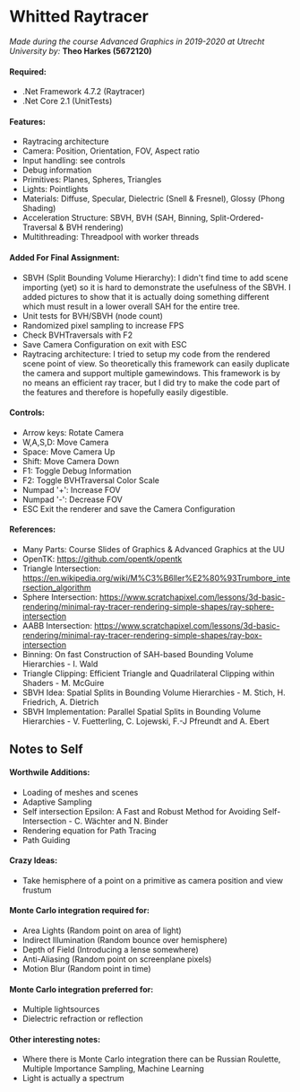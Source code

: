 # Whitted Raytracer
*Made during the course Advanced Graphics in 2019-2020 at Utrecht University by:*
**Theo Harkes (5672120)**

#### Required:
- .Net Framework 4.7.2 (Raytracer)
- .Net Core 2.1 (UnitTests)

#### Features:
- Raytracing architecture
- Camera: Position, Orientation, FOV, Aspect ratio
- Input handling: see controls
- Debug information
- Primitives: Planes, Spheres, Triangles
- Lights: Pointlights
- Materials: Diffuse, Specular, Dielectric (Snell & Fresnel), Glossy (Phong Shading)
- Acceleration Structure: SBVH, BVH (SAH, Binning, Split-Ordered-Traversal & BVH rendering)
- Multithreading: Threadpool with worker threads

#### Added For Final Assignment:
- SBVH (Split Bounding Volume Hierarchy): I didn't find time to add scene importing (yet) so it is hard to demonstrate the usefulness of the SBVH.
    I added pictures to show that it is actually doing something different which must result in a lower overall SAH for the entire tree. 
- Unit tests for BVH/SBVH (node count)
- Randomized pixel sampling to increase FPS
- Check BVHTraversals with F2
- Save Camera Configuration on exit with ESC
- Raytracing architecture: I tried to setup my code from the rendered scene point of view. So theoretically this framework can easily duplicate the camera and support multiple gamewindows.
    This framework is by no means an efficient ray tracer, but I did try to make the code part of the features and therefore is hopefully easily digestible.

#### Controls:
- Arrow keys:   Rotate Camera
- W,A,S,D:      Move Camera
- Space:        Move Camera Up
- Shift:        Move Camera Down
- F1:           Toggle Debug Information
- F2:           Toggle BVHTraversal Color Scale
- Numpad '+':   Increase FOV
- Numpad '-':   Decrease FOV
- ESC           Exit the renderer and save the Camera Configuration

#### References:
- Many Parts: Course Slides of Graphics & Advanced Graphics at the UU
- OpenTK: https://github.com/opentk/opentk
- Triangle Intersection: https://en.wikipedia.org/wiki/M%C3%B6ller%E2%80%93Trumbore_intersection_algorithm
- Sphere Intersection: https://www.scratchapixel.com/lessons/3d-basic-rendering/minimal-ray-tracer-rendering-simple-shapes/ray-sphere-intersection
- AABB Intersection: https://www.scratchapixel.com/lessons/3d-basic-rendering/minimal-ray-tracer-rendering-simple-shapes/ray-box-intersection
- Binning: On fast Construction of SAH-based Bounding Volume Hierarchies - I. Wald
- Triangle Clipping: Efficient Triangle and Quadrilateral Clipping within Shaders - M. McGuire
- SBVH Idea: Spatial Splits in Bounding Volume Hierarchies - M. Stich, H. Friedrich, A. Dietrich
- SBVH Implementation: Parallel Spatial Splits in Bounding Volume Hierarchies - V. Fuetterling, C. Lojewski, F.-J Pfreundt and A. Ebert

## Notes to Self
#### Worthwile Additions:
- Loading of meshes and scenes
- Adaptive Sampling
- Self intersection Epsilon: A Fast and Robust Method for Avoiding Self-Intersection - C. Wächter and N. Binder
- Rendering equation for Path Tracing
- Path Guiding

#### Crazy Ideas:
- Take hemisphere of a point on a primitive as camera position and view frustum

#### Monte Carlo integration required for:
- Area Lights (Random point on area of light)
- Indirect Illumination (Random bounce over hemisphere)
- Depth of Field (Introducing a lense somewhere)
- Anti-Aliasing (Random point on screenplane pixels)
- Motion Blur (Random point in time)

#### Monte Carlo integration preferred for:
- Multiple lightsources
- Dielectric refraction or reflection

#### Other interesting notes:
- Where there is Monte Carlo integration there can be Russian Roulette, Multiple Importance Sampling, Machine Learning
- Light is actually a spectrum